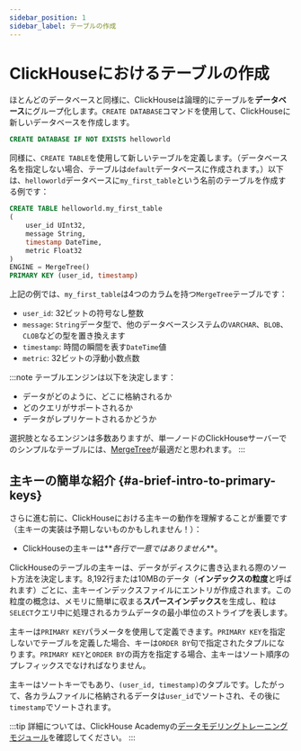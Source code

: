 ```yaml
---
sidebar_position: 1
sidebar_label: テーブルの作成
---
```


# ClickHouseにおけるテーブルの作成

ほとんどのデータベースと同様に、ClickHouseは論理的にテーブルを**データベース**にグループ化します。`CREATE DATABASE`コマンドを使用して、ClickHouseに新しいデータベースを作成します。

```sql
CREATE DATABASE IF NOT EXISTS helloworld
```

同様に、`CREATE TABLE`を使用して新しいテーブルを定義します。（データベース名を指定しない場合、テーブルは`default`データベースに作成されます。）以下は、`helloworld`データベースに`my_first_table`という名前のテーブルを作成する例です：

```sql
CREATE TABLE helloworld.my_first_table
(
    user_id UInt32,
    message String,
    timestamp DateTime,
    metric Float32
)
ENGINE = MergeTree()
PRIMARY KEY (user_id, timestamp)
```

上記の例では、`my_first_table`は4つのカラムを持つ`MergeTree`テーブルです：

- `user_id`:  32ビットの符号なし整数
- `message`: `String`データ型で、他のデータベースシステムの`VARCHAR`、`BLOB`、`CLOB`などの型を置き換えます
- `timestamp`: 時間の瞬間を表す`DateTime`値
- `metric`: 32ビットの浮動小数点数

:::note
テーブルエンジンは以下を決定します：
 - データがどのように、どこに格納されるか
 - どのクエリがサポートされるか
 - データがレプリケートされるかどうか

選択肢となるエンジンは多数ありますが、単一ノードのClickHouseサーバーでのシンプルなテーブルには、[MergeTree](/engines/table-engines/mergetree-family/mergetree.md)が最適だと思われます。
:::

## 主キーの簡単な紹介 {#a-brief-intro-to-primary-keys}

さらに進む前に、ClickHouseにおける主キーの動作を理解することが重要です（主キーの実装は予期しないものかもしれません！）：

 - ClickHouseの主キーは**_各行で一意ではありません_**。

ClickHouseのテーブルの主キーは、データがディスクに書き込まれる際のソート方法を決定します。8,192行または10MBのデータ（**インデックスの粒度**と呼ばれます）ごとに、主キーインデックスファイルにエントリが作成されます。この粒度の概念は、メモリに簡単に収まる**スパースインデックス**を生成し、粒は`SELECT`クエリ中に処理されるカラムデータの最小単位のストライプを表します。

主キーは`PRIMARY KEY`パラメータを使用して定義できます。`PRIMARY KEY`を指定しないでテーブルを定義した場合、キーは`ORDER BY`句で指定されたタプルになります。`PRIMARY KEY`と`ORDER BY`の両方を指定する場合、主キーはソート順序のプレフィックスでなければなりません。

主キーはソートキーでもあり、`(user_id, timestamp)`のタプルです。したがって、各カラムファイルに格納されるデータは`user_id`でソートされ、その後に`timestamp`でソートされます。

:::tip
詳細については、ClickHouse Academyの[データモデリングトレーニングモジュール](https://learn.clickhouse.com/visitor_catalog_class/show/1328860/?utm_source=clickhouse&utm_medium=docs)を確認してください。
:::
